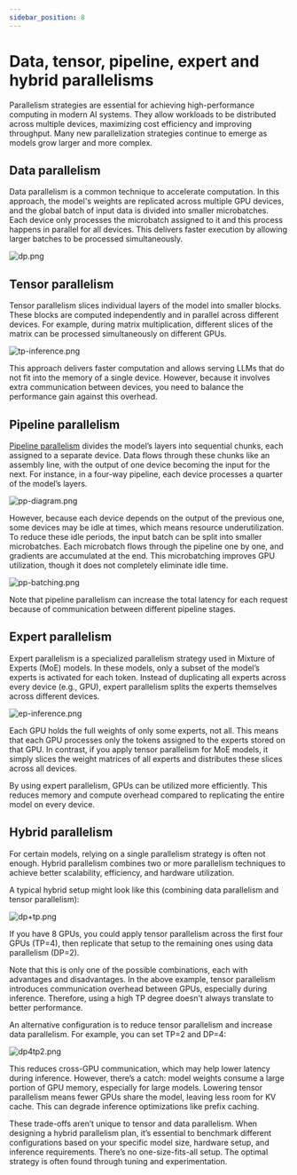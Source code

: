 ```yaml
---
sidebar_position: 8
---
```


# Data, tensor, pipeline, expert and hybrid parallelisms

Parallelism strategies are essential for achieving high-performance computing in modern AI systems. They allow workloads to be distributed across multiple devices, maximizing cost efficiency and improving throughput. Many new parallelization strategies continue to emerge as models grow larger and more complex.

## Data parallelism

Data parallelism is a common technique to accelerate computation. In this approach, the model's weights are replicated across multiple GPU devices, and the global batch of input data is divided into smaller microbatches. Each device only processes the microbatch assigned to it and this process happens in parallel for all devices. This delivers faster execution by allowing larger batches to be processed simultaneously.

![dp.png](/img/docs/dp.png)

## Tensor parallelism

Tensor parallelism slices individual layers of the model into smaller blocks. These blocks are computed independently and in parallel across different devices. For example, during matrix multiplication, different slices of the matrix can be processed simultaneously on different GPUs.

![tp-inference.png](/img/docs/tp-inference.png)

This approach delivers faster computation and allows serving LLMs that do not fit into the memory of a single device. However, because it involves extra communication between devices, you need to balance the performance gain against this overhead.

## Pipeline parallelism

[Pipeline parallelism](https://arxiv.org/pdf/1811.06965) divides the model’s layers into sequential chunks, each assigned to a separate device. Data flows through these chunks like an assembly line, with the output of one device becoming the input for the next. For instance, in a four-way pipeline, each device processes a quarter of the model’s layers.

![pp-diagram.png](/img/docs/pp-diagram.png)

However, because each device depends on the output of the previous one, some devices may be idle at times, which means resource underutilization. To reduce these idle periods, the input batch can be split into smaller microbatches. Each microbatch flows through the pipeline one by one, and gradients are accumulated at the end. This microbatching improves GPU utilization, though it does not completely eliminate idle time.

![pp-batching.png](/img/docs/pp-batching.png)

Note that pipeline parallelism can increase the total latency for each request because of
communication between different pipeline stages.

## Expert parallelism

Expert parallelism is a specialized parallelism strategy used in Mixture of Experts (MoE) models. In these models, only a subset of the model’s experts is activated for each token. Instead of duplicating all experts across every device (e.g., GPU), expert parallelism splits the experts themselves across different devices.

![ep-inference.png](/img/docs/ep-inference.png)

Each GPU holds the full weights of only some experts, not all. This means that each GPU processes only the tokens assigned to the experts stored on that GPU. In contrast, if you apply tensor parallelism for MoE models, it simply slices the weight matrices of all experts and distributes these slices across all devices.

By using expert parallelism, GPUs can be utilized more efficiently. This reduces memory and compute overhead compared to replicating the entire model on every device.

## Hybrid parallelism

For certain models, relying on a single parallelism strategy is often not enough. Hybrid parallelism combines two or more parallelism techniques to achieve better scalability, efficiency, and hardware utilization.

A typical hybrid setup might look like this (combining data parallelism and tensor parallelism):

![dp+tp.png](/img/docs/dptp.png)

If you have 8 GPUs, you could apply tensor parallelism across the first four GPUs (TP=4), then replicate that setup to the remaining ones using data parallelism (DP=2).

Note that this is only one of the possible combinations, each with advantages and disadvantages. In the above example, tensor parallelism introduces communication overhead between GPUs, especially during inference. Therefore, using a high TP degree doesn't always translate to better performance.

An alternative configuration is to reduce tensor parallelism and increase data parallelism. For example, you can set TP=2 and DP=4:

![dp4tp2.png](/img/docs/dp4tp2.png)

This reduces cross-GPU communication, which may help lower latency during inference. However, there’s a catch: model weights consume a large portion of GPU memory, especially for large models. Lowering tensor parallelism means fewer GPUs share the model, leaving less room for KV cache. This can degrade inference optimizations like prefix caching.

These trade-offs aren’t unique to tensor and data parallelism. When designing a hybrid parallelism plan, it’s essential to benchmark different configurations based on your specific model size, hardware setup, and inference requirements. There’s no one-size-fits-all setup. The optimal strategy is often found through tuning and experimentation.